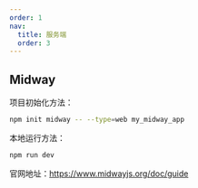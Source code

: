 ```yaml
---
order: 1
nav:
  title: 服务端
  order: 3
---
```


## Midway

项目初始化方法：

```bash
npm init midway -- --type=web my_midway_app
```

本地运行方法：

```bash
npm run dev
```

官网地址：https://www.midwayjs.org/doc/guide